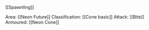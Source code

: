 [[Spawnling]]

Area: [[Neon Future]]
Classification: [[Cone basic]]
Attack: [[Bite]]
Armoured: [[Neon Cone]]